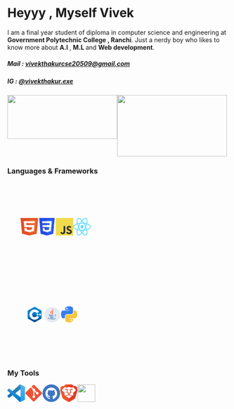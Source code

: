<h1>Heyyy ,  Myself Vivek</h1> 
<p>I am a final year student of diploma in computer science and engineering at <b>Government Polytechnic College , Ranchi</b>.         
Just a  nerdy boy who likes to know more about <b>A.I </b>, <b> M.L </b> and <b>Web development</b>.</p>


<h5> Mail : <a href="mailto: vivekthakurcse20509@gmail.com"> vivekthakurcse20509@gmail.com</a></h5>
<h5> IG : <a href="https://www.instagram.com/vivekthakur.exe/">@vivekthakur.exe</a></h5>

<div style="display:flex;width:100%;height:200">
<img height="100px" width="250" src="https://github-readme-stats.vercel.app/api/?username=vivekthakurcse&count_private=true&theme=transparent&showicons=true">
<img height="140px" width="250px" src="https://github-readme-stats.vercel.app/api/top-langs/?username=vivekthakurcse&layout=compact&langs_count=6&theme=transparent">
</div>


<h3>Languages & Frameworks</h3>
<div style="display:flex; justify-content:center;align-items:center;width:220px;height:200px">
<img src="html-1.svg" width="40px" height="40px">
<img src="css-3.png" width="40px" height="40px">
<img src="JavaScript-logo.png" width="40px" height="40px">
<img src="React-icon.svg" width="40px" height="40px">
</div>


<div style="display:flex; justify-content:center; align-items:center;width:200px;height:200px">
<img src="cpp.png" width="40px" height="40px">
<img src="java_new.png" width="40px" height="40px">
<img src="py.png" width="37px" height="37px">
</div>

<h3>My Tools</h3>
<div style="display:flex">
<img src="VS_Code.png" width="40px" height="40px">
<img src="Git_icon.svg.png" width="40px" height="40px">
<img src="github.svg" width="40px" height="40px">
<img src="brave-browser-icon.svg" width="40px" height="40px">
<img src="google-cloud-icon.svg" width="40px" height="40px">
</div>
